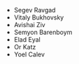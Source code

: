 - Segev Ravgad
- Vitaly Bukhovsky
- Avishai Ziv
- Semyon Barenboym
- Elad Eyal
- Or Katz
- Yoel Calev
